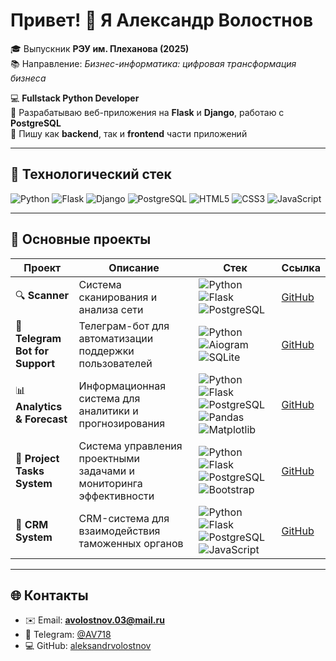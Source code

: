 # Привет! 👋 Я Александр Волостнов

🎓 Выпускник **РЭУ им. Плеханова (2025)**  
📚 Направление: *Бизнес-информатика: цифровая трансформация бизнеса*  

💻 **Fullstack Python Developer**  
🚀 Разрабатываю веб-приложения на **Flask** и **Django**, работаю с **PostgreSQL**  
🎨 Пишу как **backend**, так и **frontend** части приложений  

---

## 🚀 Технологический стек

![Python](https://img.shields.io/badge/Python-3776AB?style=for-the-badge&logo=python&logoColor=white)
![Flask](https://img.shields.io/badge/Flask-000000?style=for-the-badge&logo=flask&logoColor=white)
![Django](https://img.shields.io/badge/Django-092E20?style=for-the-badge&logo=django&logoColor=white)
![PostgreSQL](https://img.shields.io/badge/PostgreSQL-316192?style=for-the-badge&logo=postgresql&logoColor=white)
![HTML5](https://img.shields.io/badge/HTML5-E34F26?style=for-the-badge&logo=html5&logoColor=white)
![CSS3](https://img.shields.io/badge/CSS3-1572B6?style=for-the-badge&logo=css3&logoColor=white)
![JavaScript](https://img.shields.io/badge/JavaScript-F7DF1E?style=for-the-badge&logo=javascript&logoColor=black)

---

## 📂 Основные проекты

| Проект | Описание | Стек | Ссылка |
|--------|----------|------|--------|
| 🔍 **Scanner** | Система сканирования и анализа сети | ![Python](https://img.shields.io/badge/Python-3776AB?logo=python&logoColor=white) ![Flask](https://img.shields.io/badge/Flask-000000?logo=flask&logoColor=white) ![PostgreSQL](https://img.shields.io/badge/PostgreSQL-316192?logo=postgresql&logoColor=white) | [GitHub](https://github.com/aleksandrvolostnov/Scanner) |
| 🤖 **Telegram Bot for Support** | Телеграм-бот для автоматизации поддержки пользователей | ![Python](https://img.shields.io/badge/Python-3776AB?logo=python&logoColor=white) ![Aiogram](https://img.shields.io/badge/Aiogram-2CA5E0?logo=telegram&logoColor=white) ![SQLite](https://img.shields.io/badge/SQLite-003B57?logo=sqlite&logoColor=white) | [GitHub](https://github.com/aleksandrvolostnov/Telegram-bot-for-support) |
| 📊 **Analytics & Forecast** | Информационная система для аналитики и прогнозирования | ![Python](https://img.shields.io/badge/Python-3776AB?logo=python&logoColor=white) ![Flask](https://img.shields.io/badge/Flask-000000?logo=flask&logoColor=white) ![PostgreSQL](https://img.shields.io/badge/PostgreSQL-316192?logo=postgresql&logoColor=white) ![Pandas](https://img.shields.io/badge/Pandas-150458?logo=pandas&logoColor=white) ![Matplotlib](https://img.shields.io/badge/Matplotlib-11557c?logo=plotly&logoColor=white) | [GitHub](https://github.com/aleksandrvolostnov/Information-system-for-analytics-and-forecast) |
| 📌 **Project Tasks System** | Система управления проектными задачами и мониторинга эффективности | ![Python](https://img.shields.io/badge/Python-3776AB?logo=python&logoColor=white) ![Flask](https://img.shields.io/badge/Flask-000000?logo=flask&logoColor=white) ![PostgreSQL](https://img.shields.io/badge/PostgreSQL-316192?logo=postgresql&logoColor=white) ![Bootstrap](https://img.shields.io/badge/Bootstrap-7952B3?logo=bootstrap&logoColor=white) | [GitHub](https://github.com/aleksandrvolostnov/Information-system-for-managing-project-tasks-and-monitoring-efficiency) |
| 👥 **CRM System** | CRM-система для взаимодействия таможенных органов | ![Python](https://img.shields.io/badge/Python-3776AB?logo=python&logoColor=white) ![Flask](https://img.shields.io/badge/Flask-000000?logo=flask&logoColor=white) ![PostgreSQL](https://img.shields.io/badge/PostgreSQL-316192?logo=postgresql&logoColor=white) ![JavaScript](https://img.shields.io/badge/JavaScript-F7DF1E?logo=javascript&logoColor=black) | [GitHub](https://github.com/aleksandrvolostnov/Information-system-for-custom) |

---

## 🌐 Контакты

- ✉️ Email: **avolostnov.03@mail.ru**  
- 💬 Telegram: [@AV718](https://t.me/AV718)  
- 💻 GitHub: [aleksandrvolostnov](https://github.com/aleksandrvolostnov)
